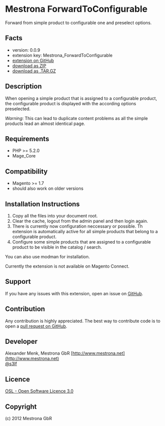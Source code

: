 Mestrona ForwardToConfigurable
=====================

Forward from simple product to configurable one and preselect options.

Facts
-----
- version: 0.0.9
- extension key: Mestrona_ForwardToConfigurable
- [extension on GitHub](https://github.com/company/Company_ExampleExtension)
- [download as ZIP](https://github.com/amenk/Mestrona_ForwardToConfigurable/zipball/master)
- [download as .TAR.GZ](https://github.com/amenk/Mestrona_ForwardToConfigurable/tarball/master)

Description
-----------

When opening a simple product that is assigned to a configurable product,
the configurable product is displayed with the according options preselected.

*Warning*: This can lead to duplicate content problems as all the simple products lead an almost identical page.

Requirements
------------
- PHP >= 5.2.0
- Mage_Core

Compatibility
-------------
- Magento >= 1.7
- should also work on older versions

Installation Instructions
-------------------------
1. Copy all the files into your document root.
2. Clear the cache, logout from the admin panel and then login again.
3. There is currently now configuration neccessary or possible. Th
 extension is automatically active for all simple products that belong
 to a configurable product.
4. Configure some simple products that are assigned to a configurable product
 to be visible in the catalog / search.

You can also use modman for installation.

Currently the extension is not available on Magento Connect.

Support
-------
If you have any issues with this extension, open an issue on [GitHub](https://github.com/amenk/Mestrona_ForwardToConfigurable/issues).

Contribution
------------

Any contribution is highly appreciated. The best way to contribute code is to open a
[pull request on GitHub](https://github.com/amenk/Mestrona_ForwardToConfigurable/issues).

Developer
---------
Alexander Menk, Mestrona GbR
[http://www.mestrona.net](http://www.mestrona.net)  
[@s3lf](https://twitter.com/s3lf)

Licence
-------
[OSL - Open Software Licence 3.0](http://opensource.org/licenses/osl-3.0.php)

Copyright
---------
(c) 2012 Mestrona GbR

